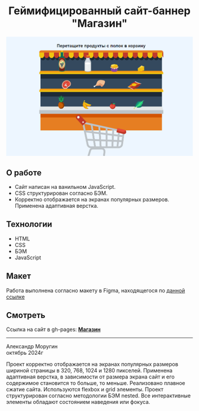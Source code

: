 <h1 align="center">Геймифицированный сайт-баннер "Магазин"</h1>


![Bicycles Demo](/img-market.png)

## О работе ##

- Сайт написан на ванильном JavaScript.
- CSS структурирован согласно БЭМ.
- Корректно отображается на экранах популярных размеров. Применена адаптивная верстка.

## Технологии ##

* HTML 
* CSS
* БЭМ
* JavaScript

## Макет ##

Работа выполнена согласно макету в Figma, находящегося по [данной ссылке](https://www.figma.com/design/657oBqOG36dVmKD6bw8HBg/%D0%A2%D0%B5%D1%81%D1%82?node-id=0-1&node-type=canvas&t=Mj09mvJabGyM1JGL-0)

## Смотреть ##

Ссылка на сайт в gh-pages: **[Магазин](https://alexandermorugin.github.io/vanilla-js-market/)**

--------
Александр Моругин\
октябрь 2024г






Проект корректно отображается на экранах популярных размеров шириной страницы в 320, 768, 1024 и 1280 пикселей.
Применена адаптивная верстка, в зависимости от размера экрана сайт и его содержимое становится то больше, то меньше.
Реализовано плавное сжатие сайта. Используются flexbox и grid элементы.
Проект структурирован согласно методологии БЭМ nested.
Все интерактивные элементы обладают состоянием наведения или фокуса.